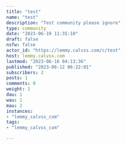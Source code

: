 ```yaml
---
title: "test" 
name: "test"
description: "Test community please ignore"
type: community
date: "2023-06-19 11:35:10"
draft: false
nsfw: false
actor_id: "https://lemmy.calvss.com/c/test"
host: lemmy.calvss.com
lastmod: "2023-06-16 04:13:36"
published: "2023-06-12 06:22:01"
subscribers: 2
posts: 1
comments: 0
weight: 1
dau: 1
wau: 1
mau: 2
instances:
- "lemmy_calvss_com"
tags: 
- "lemmy_calvss_com"

---
```

